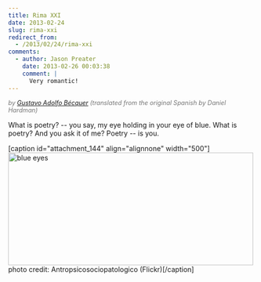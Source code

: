 ```yaml
---
title: Rima XXI
date: 2013-02-24
slug: rima-xxi
redirect_from:
  - /2013/02/24/rima-xxi
comments:
  - author: Jason Preater
    date: 2013-02-26 00:03:38
    comment: |
      Very romantic!
---
```

<p style="color:#777;font-style:italic;font-size:90%;">by <a class="zem_slink" title="Gustavo Adolfo Bécquer" href="http://en.wikipedia.org/wiki/Gustavo_Adolfo_B%C3%A9cquer" target="_blank" rel="wikipedia">Gustavo Adolfo Bécquer</a> (translated from the original Spanish by Daniel Hardman)</p>

<p class="poetry">What is poetry? -- you say,
my eye holding in your eye of blue.
What is poetry? And you ask it of me?
Poetry -- is you.</p>

[caption id="attachment_144" align="alignnone" width="500"]<a href="http://www.flickr.com/photos/adanyel/3107458109/"><img class=" wp-image-144 " alt="blue eyes" src="http://sivanea.com/wp-content/uploads/2013/01/screen-shot-2013-01-01-at-6-27-10-pm.png" width="500" height="230" /></a> photo credit: Antropsicosociopatologico (Flickr)[/caption]
